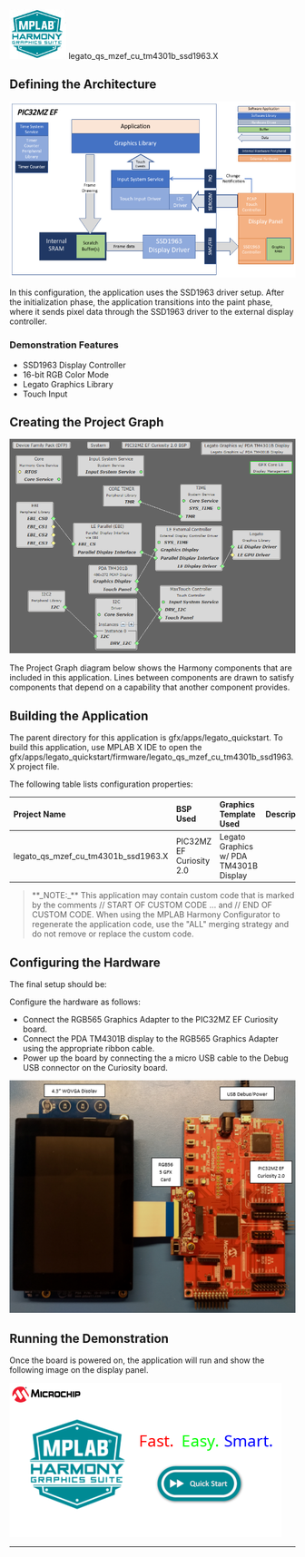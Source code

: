
![](../../../../docs/images/mhgs.png) legato_qs_mzef_cu_tm4301b_ssd1963.X

Defining the Architecture
-------------------------

![](../../../../docs/images/pic32mz_ef_cu_ssd1963_wqvga.png)

In this configuration, the application uses the SSD1963 driver setup. After the initialization phase, the application transitions into the paint phase, where it sends pixel data through the SSD1963 driver to the external display controller.

### Demonstration Features

-   SSD1963 Display Controller
-   16-bit RGB Color Mode
-   Legato Graphics Library
-   Touch Input

Creating the Project Graph
--------------------------

![](../../../../docs/images/ssd1963_rgb565_mxt_mzef_cu_pg.png)

The Project Graph diagram below shows the Harmony components that are included in this application. Lines between components are drawn to satisfy components that depend on a capability that another component provides.

Building the Application
------------------------

The parent directory for this application is gfx/apps/legato_quickstart. To build this application, use MPLAB X IDE to open the gfx/apps/legato_quickstart/firmware/legato_qs_mzef_cu_tm4301b_ssd1963.X project file.

The following table lists configuration properties:

|Project Name|BSP Used|Graphics Template Used|Description|
|:-----------|:-------|:---------------------|:----------|
|legato_qs_mzef_cu_tm4301b_ssd1963.X|PIC32MZ EF Curiosity 2.0|Legato Graphics w/ PDA TM4301B Display|

> \*\*\_NOTE:\_\*\* This application may contain custom code that is marked by the comments // START OF CUSTOM CODE ... and // END OF CUSTOM CODE. When using the MPLAB Harmony Configurator to regenerate the application code, use the "ALL" merging strategy and do not remove or replace the custom code.

Configuring the Hardware
------------------------

The final setup should be:

Configure the hardware as follows:

-   Connect the RGB565 Graphics Adapter to the PIC32MZ EF Curiosity board.
-   Connect the PDA TM4301B display to the RGB565 Graphics Adapter using the appropriate ribbon cable.
-   Power up the board by connecting the a micro USB cable to the Debug USB connector on the Curiosity board.

![](../../../../docs/images/mzef_cu_tm4301_ssd1963.png)

Running the Demonstration
-------------------------

Once the board is powered on, the application will run and show the following image on the display panel.

![](../../../../docs/images/legato_quickstart.png)

* * * * *

 
